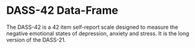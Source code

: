 # DASS-42 Data-Frame
The DASS-42 is a 42 item self-report scale designed to measure the negative emotional states of depression, anxiety and stress. It is the long version of the DASS-21.
